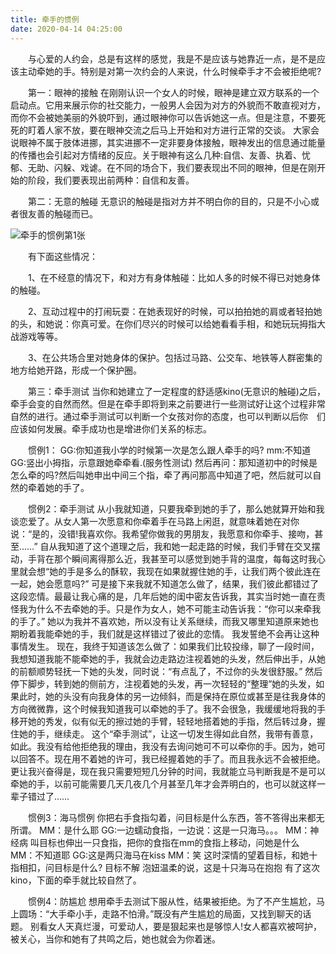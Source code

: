 ```yaml
---
title: 牵手的惯例
date: 2020-04-14 04:25:00
---
```




　　与心爱的人约会，总是有这样的感觉，我是不是应该与她靠近一点，是不是应该主动牵她的手。特别是对第一次约会的人来说，什么时候牵手才不会被拒绝呢?

　　第一：眼神的接触 在刚刚认识一个女人的时候，眼神是建立双方联系的一个启动点。它用来展示你的社交能力，一般男人会因为对方的外貌而不敢直视对方，而你不会被她美丽的外貌吓到，通过眼神你可以告诉她这一点。但是注意，不要死死的盯着人家不放，要在眼神交流之后马上开始和对方进行正常的交谈。 大家会说眼神不属于肢体进挪，其实进挪不一定非要身体接触，眼神发出的信息通过能量的传播也会引起对方情绪的反应。关于眼神有这么几种:自信、友善、执着、忧郁、无助、闪躲、戏谑。在不同的场合下，我们要表现出不同的眼神，但是在刚开始的阶段，我们要表现出前两种：自信和友善。

　　第二：无意的触碰 无意识的触碰是指对方并不明白你的目的，只是不小心或者很友善的触碰而已。

![牵手的惯例第1张](/img/5b2eb17e6f0f764fe9538857f870b091.jpg)

　　有下面这些情况：

　　1、在不经意的情况下，和对方有身体触碰：比如人多的时候不得已对她身体的触碰。

　　2、互动过程中的打闹玩耍：在她表现好的时候，可以拍拍她的肩或者轻拍她的头，和她说：你真可爱。在你们尽兴的时候可以给她看看手相，和她玩玩拇指大战游戏等等。

　　3、在公共场合里对她身体的保护。包括过马路、公交车、地铁等人群密集的地方给她开路，形成一个保护圈。

　　第三：牵手测试 当你和她建立了一定程度的舒适感kino(无意识的触碰)之后，牵手会变的自然而然。但是在牵手即将到来之前要进行一些测试好让这个过程非常自然的进行。通过牵手测试可以判断一个女孩对你的态度，也可以判断以后你　们应该如何发展。牵手成功也是增进你们关系的标志。

　　惯例1： GG:你知道我小学的时候第一次是怎么跟人牵手的吗? mm:不知道 GG:竖出小拇指，示意跟她牵牵看.(服务性测试) 然后再问：那知道初中的时候是怎么牵的吗?然后叫她申出中间三个指，牵了再问那高中知道了吧，然后就可以自然的牵着她的手了。

　　惯例2：牵手测试 从小我就知道，只要我牵到她的手了，那么她就算开始和我谈恋爱了。从女人第一次愿意和你牵着手在马路上闲逛，就意味着她在对你说：“是的，没错!我喜欢你。我希望你做我的男朋友，我愿意和你牵手、接吻，甚至……” 自从我知道了这个道理之后，我和她一起走路的时候，我们手臂在交叉摆动，手背在那个瞬间离得那么近，我甚至可以感觉到她手背的温度，每每这时我心里就会想“她的手是多么的酥软，我现在如果就握住她的手，让我们两个彼此连在一起，她会愿意吗?” 可是接下来我就不知道怎么做了，结果，我们彼此都错过了这段恋情。最最让我心痛的是，几年后她的闺中密友告诉我，其实当时她一直在责怪我为什么不去牵她的手。只是作为女人，她不可能主动告诉我：“你可以来牵我的手了。” 她以为我并不喜欢她，所以没有让关系继续，而我又哪里知道原来她也期盼着我能牵她的手，我们就是这样错过了彼此的恋情。 我发誓绝不会再让这种事情发生。 现在，我终于知道该怎么做了：如果我们比较投缘，聊了一段时间，我想知道我能不能牵她的手，我就会边走路边注视着她的头发，然后伸出手，从她的前额顺势轻抚一下她的头发，同时说：“有点乱了，不过你的头发很舒服。” 然后停下脚步，转到她的侧前方，注视着她的头发，再一次轻轻的“整理”她的头发，如果此时，她的头没有向我身体的另一边倾斜，而是保持在原位或甚至是往我身体的方向微微靠，这个时候我知道我可以牵她的手了。我不会很急，我缓缓地将我的手移开她的秀发，似有似无的擦过她的手臂，轻轻地搭着她的手指，然后转过身，握住她的手，继续走。 这个“牵手测试”，让这一切发生得如此自然，我带有善意，如此。我没有给他拒绝我的理由，我没有去询问她可不可以牵你的手。因为，她可以回答不。现在用不着她的许可，我已经握着她的手了。而且我永远不会被拒绝。更让我兴奋得是，现在我只需要短短几分钟的时间，我就能立马判断我是不是可以牵她的手，以前可能需要几天几夜几个月甚至几年才会弄明白的，也可以就这样一辈子错过了……

　　惯例3：海马惯例 你把右手食指勾着，问目标是什么东西，答不答得出来都无所谓。 MM：是什么耶 GG:一边蠕动食指，一边说：这是一只海马。。。 MM：神经病 叫目标也伸出一只食指，把你的食指在mm的食指上移动，问她是什么 MM：不知道耶 GG:这是两只海马在kiss MM：笑 这时深情的望着目标，和她十指相扣，问目标是什么? 目标不解 泡妞温柔的说，这是十只海马在抱抱 有了这次kino，下面的牵手就比较自然了。

　　惯例4：防尴尬 想用牵手去测试下服从性，结果被拒绝。为了不产生尴尬，马上圆场：“大手牵小手，走路不怕滑。”既没有产生尴尬的局面，又找到聊天的话题。 别看女人天真烂漫，可爱动人，要是狠起来也是够惊人!女人都喜欢被呵护，被关心，当你和她有了共鸣之后，她也就会为你着迷。